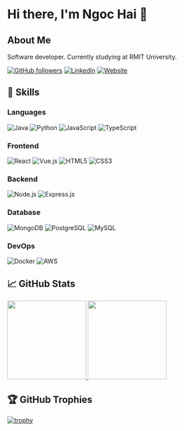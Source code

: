 # Hi there, I'm Ngoc Hai 👋

## About Me
Software developer. Currently studying at RMIT University.

[![GitHub followers](https://img.shields.io/github/followers/nngochai2?label=Follow&style=social)](https://github.com/nngochai2)
[![LinkedIn](https://img.shields.io/badge/-LinkedIn-blue?style=flat-square&logo=Linkedin&logoColor=white&link=https://www.linkedin.com/in/nngochai/)](https://www.linkedin.com/in/nngochai/)
[![Website](https://img.shields.io/badge/Website-nguyenngochai.vercel.app-informational?style=flat-square&logo=appveyor&logoColor=white&color=2bbc8a)](https://nguyenngochai.vercel.app/)

## 💼 Skills

### Languages
![Java](https://img.shields.io/badge/-Java-007396?style=flat-square&logo=java&logoColor=white)
![Python](https://img.shields.io/badge/-Python-3776AB?style=flat-square&logo=Python&logoColor=white)
![JavaScript](https://img.shields.io/badge/-JavaScript-F7DF1E?style=flat-square&logo=javascript&logoColor=black)
![TypeScript](https://img.shields.io/badge/-TypeScript-007ACC?style=flat-square&logo=typescript&logoColor=white)

### Frontend
![React](https://img.shields.io/badge/-React-61DAFB?style=flat-square&logo=react&logoColor=black)
![Vue.js](https://img.shields.io/badge/-Vue.js-4FC08D?style=flat-square&logo=vue.js&logoColor=white)
![HTML5](https://img.shields.io/badge/-HTML5-E34F26?style=flat-square&logo=html5&logoColor=white)
![CSS3](https://img.shields.io/badge/-CSS3-1572B6?style=flat-square&logo=css3&logoColor=white)

### Backend
![Node.js](https://img.shields.io/badge/-Node.js-339933?style=flat-square&logo=Node.js&logoColor=white)
![Express.js](https://img.shields.io/badge/-Express.js-000000?style=flat-square&logo=express&logoColor=white)

### Database
![MongoDB](https://img.shields.io/badge/-MongoDB-47A248?style=flat-square&logo=mongodb&logoColor=white)
![PostgreSQL](https://img.shields.io/badge/-PostgreSQL-336791?style=flat-square&logo=postgresql&logoColor=white)
![MySQL](https://img.shields.io/badge/-MySQL-4479A1?style=flat-square&logo=mysql&logoColor=white)

### DevOps
![Docker](https://img.shields.io/badge/-Docker-2496ED?style=flat-square&logo=docker&logoColor=white)
![AWS](https://img.shields.io/badge/-AWS-232F3E?style=flat-square&logo=amazon-aws&logoColor=white)

## 📈 GitHub Stats

<a href="https://github.com/nngochai2">
  <img height="180em" src="https://github-readme-stats.vercel.app/api?username=nngochai2&show_icons=true&theme=radical" />
  <img height="180em" src="https://github-readme-stats.vercel.app/api/top-langs/?username=nngochai2&layout=compact&theme=radical" />
</a>

## 🏆 GitHub Trophies
[![trophy](https://github-profile-trophy.vercel.app/?username=nngochai2&theme=nord&column=7)](https://github.com/ryo-ma/github-profile-trophy)
